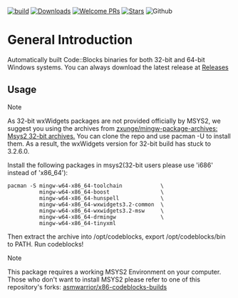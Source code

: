 [![build](https://github.com/zxunge/x86-codeblocks-builds/actions/workflows/build.yml/badge.svg)](https://github.com/zxunge/x86-codeblocks-builds/actions/workflows/build.yml)
[![Downloads](https://img.shields.io/github/downloads/zxunge/x86-codeblocks-builds/total.svg?maxAge=2592001)](https://github.com/zxunge/x86-codeblocks-builds/releases/)
[![Welcome PRs](https://img.shields.io/badge/PRs-welcome-brightgreen.svg)](https://github.com/zxunge/x86-codeblocks-builds/pulls)
[![Stars](https://img.shields.io/github/stars/zxunge/x86-codeblocks-builds)](https://github.com/zxunge/x86-codeblocks-builds/stargazers)
![Github](https://img.shields.io/badge/Github-100000.svg?logo=github&logoColor=white)

# General Introduction
Automatically built Code::Blocks binaries for both 32-bit and 64-bit Windows systems. You can always download the latest release at [Releases](https://github.com/zxunge/x86-codeblocks-builds/releases)

## Usage
> [!NOTE]
> As 32-bit wxWidgets packages are not provided officially by MSYS2, we suggest you using the archives from
> [zxunge/mingw-package-archives: Msys2 32-bit archives.](https://github.com/zxunge/mingw-package-archives)
> You can clone the repo and use pacman -U to install them.
> As a result, the wxWidgets version for 32-bit build has stuck to 3.2.6.0.

Install the following packages in msys2(32-bit users please use 'i686' instead of 'x86_64'):
````
pacman -S mingw-w64-x86_64-toolchain            \
          mingw-w64-x86_64-boost                \
          mingw-w64-x86_64-hunspell             \
          mingw-w64-x86_64-wxwidgets3.2-common  \
          mingw-w64-x86_64-wxwidgets3.2-msw     \
          mingw-w64-x86_64-drmingw              \
          mingw-w64-x86_64-tinyxml
````

Then extract the archive into /opt/codeblocks, export /opt/codeblocks/bin to PATH.
Run codeblocks!

> [!NOTE]
> This package requires a working MSYS2 Environment on your computer.
> Those who don't want to install MSYS2 please refer to one of this repository's forks:
> [asmwarrior/x86-codeblocks-builds](https://github.com/asmwarrior/x86-codeblocks-builds)
